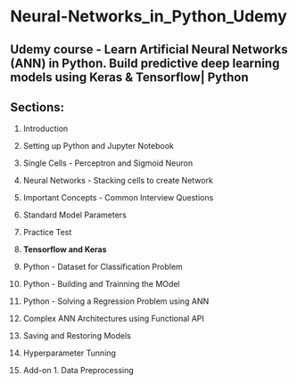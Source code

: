 # Neural-Networks_in_Python_Udemy
Udemy course - Learn Artificial Neural Networks (ANN) in Python. Build predictive deep learning models using Keras &amp; Tensorflow| Python
---
## Sections: 

1. Introduction

2. Setting up Python and Jupyter Notebook

3. Single Cells - Perceptron and Sigmoid Neuron

4. Neural Networks - Stacking cells to create Network

5. Important Concepts - Common Interview Questions

6. Standard Model Parameters

7. Practice Test

8. __Tensorflow and Keras__

9. Python - Dataset for Classification Problem

10. Python - Building and Trainning the MOdel

11. Python - Solving a Regression Problem using ANN

12. Complex ANN Architectures using Functional API

13. Saving and Restoring Models

14. Hyperparameter Tunning

15. Add-on 1. Data Preprocessing